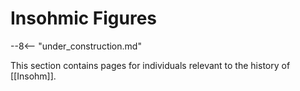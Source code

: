 # Insohmic Figures

--8<-- "under_construction.md"

This section contains pages for individuals relevant to the history of [[Insohm]].
